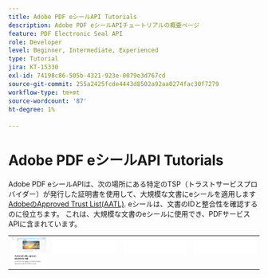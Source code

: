 ```yaml
---
title: Adobe PDF eシールAPI Tutorials
description: Adobe PDF eシールAPIチュートリアルの概要ページ
feature: PDF Electronic Seal API
role: Developer
level: Beginner, Intermediate, Experienced
type: Tutorial
jira: KT-15330
exl-id: 74198c86-505b-4321-923e-0079e3d767cd
source-git-commit: 255a2425fcde4443d8502a92aa0274fac30f7279
workflow-type: tm+mt
source-wordcount: '87'
ht-degree: 1%

---
```


# Adobe PDF eシールAPI Tutorials

Adobe PDF eシールAPIは、次の場所にある特定のTSP（トラストサービスプロバイダー）が発行した証明書を使用して、大規模な文書にeシールを適用します [AdobeのApproved Trust List(AATL)](https://helpx.adobe.com/acrobat/kb/approved-trust-list1.html). eシールは、文書のIDと整合性を確認するのに役立ちます。 これは、大規模な文書のeシールに使用でき、PDFサービスAPIに含まれています。

<table style="table-layout:fixed">
<tr>
 <td>
   <a href="automatically-apply-electronic-seal.md">
      <img alt="eシールの自動適用" src="assets/automatically-apply-seal.png" />
  </td>
  <td>
    <img alt="スペーサー" src="../assets/WhiteBanner_Placeholder.png" />
    <div>
    <br>
  </td>
  <td>
    <img alt="スペーサー" src="../assets/WhiteBanner_Placeholder.png" />
    <div>
    <br>
  </td>
  <td>
    <img alt="スペーサー" src="../assets/WhiteBanner_Placeholder.png" />
    <div>
    <br>
  </td>
</tr>
</table>
